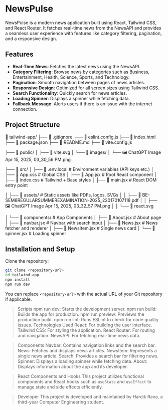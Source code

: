 # NewsPulse

NewsPulse is a modern news application built using React, Tailwind CSS, and React Router. It fetches real-time news from the NewsAPI and provides a seamless user experience with features like category filtering, pagination, and a responsive design.

## Features

- **Real-Time News**: Fetches the latest news using the NewsAPI.
- **Category Filtering**: Browse news by categories such as Business, Entertainment, Health, Science, Sports, and Technology.
- **Pagination**: Smooth navigation between pages of news articles.
- **Responsive Design**: Optimized for all screen sizes using Tailwind CSS.
- **Search Functionality**: Quickly search for news articles.
- **Loading Spinner**: Displays a spinner while fetching data.
- **Fallback Message**: Alerts users if there is an issue with the internet connection.

## Project Structure
📁 tailwind-app/
├── 📄 .gitignore
├── 📄 eslint.config.js
├── 📄 index.html
├── 📄 package.json
├── 📄 README.md
├── 📄 vite.config.js

├── 📁 public/
│   ├── 📄 vite.svg
│   └── 📁 images/
│       └── 🖼️ ChatGPT Image Apr 15, 2025, 03_30_56 PM.png

├── 📁 src/
│   ├── 📄 .env.local               # Environment variables (API keys etc.)
│   ├── 📄 App.css                 # Global CSS
│   ├── 📄 App.jsx                 # Root React component
│   ├── 📄 index.css               # Tailwind + Base styles
│   ├── 📄 main.jsx                # React DOM entry point

│   ├── 📁 assets/                 # Static assets like PDFs, logos, SVGs
│   │   ├── 📄 BE-SEM6REGULARSUMMEREXAMINATION-2025_220170107118.pdf
│   │   ├── 🖼️ ChatGPT Image Apr 15, 2025, 03_32_57 PM.png
│   │   └── 📄 react.svg

│   └── 📁 components/             # App Components
│       ├── 📄 About.jsx           # About page
│       ├── 📄 navbar.jsx          # Navbar with search input
│       ├── 📄 News.jsx            # News fetcher and renderer
│       ├── 📄 NewsItem.jsx        # Single news card
│       └── 📄 spinner.jsx         # Loading spinner

## Installation and Setup
 Clone the repository:
   ```bash
   git clone <repository-url>
   cd tailwind-app
   npm install
   npm run dev
   ```
You can replace `<repository-url>` with the actual URL of your Git repository if applicable.

>Scripts
npm run dev: Starts the development server.
npm run build: Builds the app for production.
npm run preview: Previews the production build.
npm run lint: Runs ESLint to check for code quality issues.
Technologies Used
React: For building the user interface.
Tailwind CSS: For styling the application.
React Router: For routing and navigation.
NewsAPI: For fetching real-time news data.

>Components
Navbar: Contains navigation links and the search bar.
News: Fetches and displays news articles.
NewsItem: Represents a single news article.
Search: Provides a search bar for filtering news.
Spinner: Displays a loading spinner while fetching data.
About: Displays information about the app and its developer.

>React Components and Hooks
This project utilizes functional components and React hooks such as `useState` and `useEffect` to manage state and side effects efficiently.

>Developer
This project is developed and maintained by Hardik Rana, a third-year Computer Engineering student.


